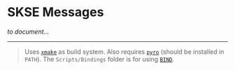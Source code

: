 # SKSE Messages

_to document..._

---

> Uses [`xmake`][] as build system.
> Also requires [`pyro`][] (should be installed in `PATH`).
> The `Scripts/Bindings` folder is for using [`BIND`][].


[`xmake`]: https://xmake.io
[`pyro`]: https://wiki.fireundubh.com/pyro
[`BIND`]: https://github.com/SkyrimScripting/Bind
